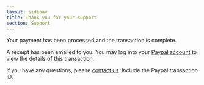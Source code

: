 ```yaml
---
layout: sidenav
title: Thank you for your support
section: Support
---
```


Your payment has been processed and the transaction is complete.

A receipt has been emailed to you. You may log into your [Paypal account](https://www.paypal.com) to view the details of this transaction.

If you have any questions, please [contact us](mailto:feedback@doaj.org). Include the Paypal transaction ID.
